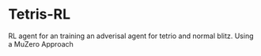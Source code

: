 # Tetris-RL
RL agent for an training an adverisal agent for tetrio and normal blitz. Using a MuZero Approach
